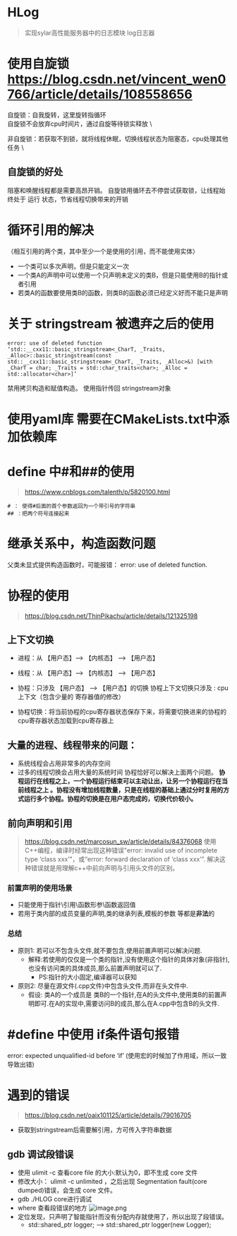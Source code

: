 <!--
 * @Author: user8361
 * @Date: 2022-06-28 21:02:47
 * @LastEditors: user8361
 * @LastEditTime: 2022-07-13 19:56:51
 * @FilePath: /projects/HLog/README.md
 * @Description: 
 * 
 * Copyright (c) 2022 by user8361-AHU, All Rights Reserved. 
-->
# HLog
>实现sylar高性能服务器中的日志模块
log日志器

# 使用自旋锁 https://blog.csdn.net/vincent_wen0766/article/details/108558656
自旋锁：自我旋转，这里旋转指循环 \
自旋锁不会放弃cpu时间片，通过自旋等待锁实释放 \

非自旋锁：若获取不到锁，就将线程休眠，切换线程状态为阻塞态，cpu处理其他任务 \

## 自旋锁的好处
阻塞和唤醒线程都是需要高昂开销。
自旋锁用循环去不停尝试获取锁，让线程始终处于 运行 状态，节省线程切换带来的开销


# 循环引用的解决
（相互引用的两个类，其中至少一个是使用的引用，而不能使用实体）
- 一个类可以多次声明，但是只能定义一次
- 一个类A的声明中可以使用一个只声明未定义的类B，但是只能使用B的指针或者引用
- 若类A的函数要使用类B的函数，则类B的函数必须已经定义好而不能只是声明

# 关于 stringstream 被遗弃之后的使用
```
error: use of deleted function ‘std::__cxx11::basic_stringstream<_CharT, _Traits, _Alloc>::basic_stringstream(const std::__cxx11::basic_stringstream<_CharT, _Traits, _Alloc>&) [with _CharT = char; _Traits = std::char_traits<char>; _Alloc = std::allocator<char>]’
```
禁用拷贝构造和赋值构造。
使用指针传回 stringstream对象

# 使用yaml库 需要在CMakeLists.txt中添加依赖库


# define 中#和##的使用
> https://www.cnblogs.com/talenth/p/5820100.html
```
# ： 使得#后面的首个参数返回为一个带引号的字符串
## ：把两个符号连接起来

```

# 继承关系中，构造函数问题
父类未显式提供构造函数时，可能报错： error: use of deleted function.


# 协程的使用
> https://blog.csdn.net/ThinPikachu/article/details/121325198
## 上下文切换
- 进程：从 【用户态】--> 【内核态】 --> 【用户态】
- 线程：从 【用户态】--> 【内核态】 --> 【用户态】
- 协程：只涉及 【用户态】 --> 【用户态】的切换
协程上下文切换只涉及 : cpu上下文（包含少量的 寄存器值的修改）

- 协程切换：将当前协程的cpu寄存器状态保存下来，将需要切换进来的协程的cpu寄存器状态加载到cpu寄存器上

## 大量的进程、线程带来的问题：
- 系统线程会占用非常多的内存空间
- 过多的线程切换会占用大量的系统时间
协程恰好可以解决上面两个问题。
**协程运行在线程之上，一个协程运行结束可以主动让出，让另一个协程运行在当前线程之上 。协程没有增加线程数量，只是在线程的基础上通过分时复用的方式运行多个协程。协程的切换是在用户态完成的，切换代价较小。**




## 前向声明和引用
> https://blog.csdn.net/marcosun_sw/article/details/84376068
使用C++编程，编译时经常出现这种错误"error: invalid use of incomplete type ‘class xxx’"，或“error: forward declaration of ‘class xxx’”. 解决这种错误就是用理解c++中前向声明与引用头文件的区别。

### 前置声明的使用场景
- 只能使用于指针\引用\函数形参\函数返回值 
- 若用于类内部的成员变量的声明,类的继承列表,模板的参数 等都是**非法**的
  
### 总结
- 原则1: 若可以不包含头文件,就不要包含,使用前置声明可以解决问题.
  - 解释:若使用的仅仅是一个类的指针,没有使用这个指针的具体对象(非指针),也没有访问类的具体成员,那么前置声明就可以了.
    - PS:指针的大小固定,编译器可以获知
- 原则2: 尽量在源文件(.cpp文件)中包含头文件,而非在头文件中.
  - 假设: 类A的一个成员是 类B的一个指针,在A的头文件中,使用类B的前置声明即可.在A的实现中,需要访问B的成员,那么在A.cpp中包含B的头文件.


# #define 中使用 if条件语句报错
error: expected unqualified-id before ‘if’ (使用宏的时候加了作用域，所以一致导致出错)

# 遇到的错误
> https://blog.csdn.net/oaix101125/article/details/79016705
- 获取到stringstream后需要解引用，方可传入字符串数据

## gdb 调试段错误

- 使用 ulimit -c 查看core file 的大小:默认为0，即不生成 core 文件
- 修改大小： ulimit -c unlimited ，之后出现 Segmentation fault(core dumped)错误，会生成 core 文件。
- gdb ./HLOG core进行调试
- where 查看段错误的地方
![image.png](https://p3-juejin.byteimg.com/tos-cn-i-k3u1fbpfcp/112ef992e6524478afb677cf3d2c79de~tplv-k3u1fbpfcp-watermark.image?)
- 定位发现，只声明了智能指针而没有分配内存就使用了，所以出现了段错误。
  - std::shared_ptr<Logger> logger; --> std::shared_ptr<Logger> logger(new Logger);
